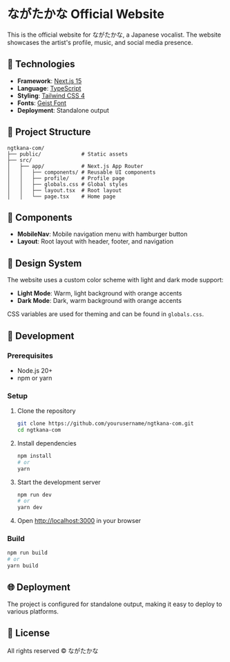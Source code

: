 # ながたかな Official Website

This is the official website for ながたかな, a Japanese vocalist. The website showcases the artist's profile, music, and social media presence.

## 🚀 Technologies

- **Framework**: [Next.js 15](https://nextjs.org/)
- **Language**: [TypeScript](https://www.typescriptlang.org/)
- **Styling**: [Tailwind CSS 4](https://tailwindcss.com/)
- **Fonts**: [Geist Font](https://vercel.com/font)
- **Deployment**: Standalone output

## 📂 Project Structure

```
ngtkana-com/
├── public/             # Static assets
├── src/
│   ├── app/            # Next.js App Router
│   │   ├── components/ # Reusable UI components
│   │   ├── profile/    # Profile page
│   │   ├── globals.css # Global styles
│   │   ├── layout.tsx  # Root layout
│   │   └── page.tsx    # Home page
```

## 🧩 Components

- **MobileNav**: Mobile navigation menu with hamburger button
- **Layout**: Root layout with header, footer, and navigation

## 🎨 Design System

The website uses a custom color scheme with light and dark mode support:

- **Light Mode**: Warm, light background with orange accents
- **Dark Mode**: Dark, warm background with orange accents

CSS variables are used for theming and can be found in `globals.css`.

## 🔧 Development

### Prerequisites

- Node.js 20+
- npm or yarn

### Setup

1. Clone the repository
   ```bash
   git clone https://github.com/yourusername/ngtkana-com.git
   cd ngtkana-com
   ```

2. Install dependencies
   ```bash
   npm install
   # or
   yarn
   ```

3. Start the development server
   ```bash
   npm run dev
   # or
   yarn dev
   ```

4. Open [http://localhost:3000](http://localhost:3000) in your browser

### Build

```bash
npm run build
# or
yarn build
```

## 🌐 Deployment

The project is configured for standalone output, making it easy to deploy to various platforms.

## 📝 License

All rights reserved © ながたかな
